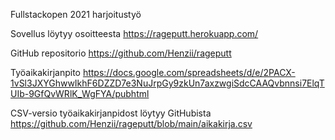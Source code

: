 Fullstackopen 2021 harjoitustyö

Sovellus löytyy osoitteesta
https://rageputt.herokuapp.com/

GitHub repositorio
https://github.com/Henzii/rageputt

Työaikakirjanpito
https://docs.google.com/spreadsheets/d/e/2PACX-1vSl3JXYGhwwIkhF6DZZD7e3NuJrpGy9zkUn7axzwgiSdcCAAQvbnnsi7ElqTUIb-9GfQvWRlK_WgFYA/pubhtml

CSV-versio työaikakirjanpidost löytyy GitHubista
https://github.com/Henzii/rageputt/blob/main/aikakirja.csv



